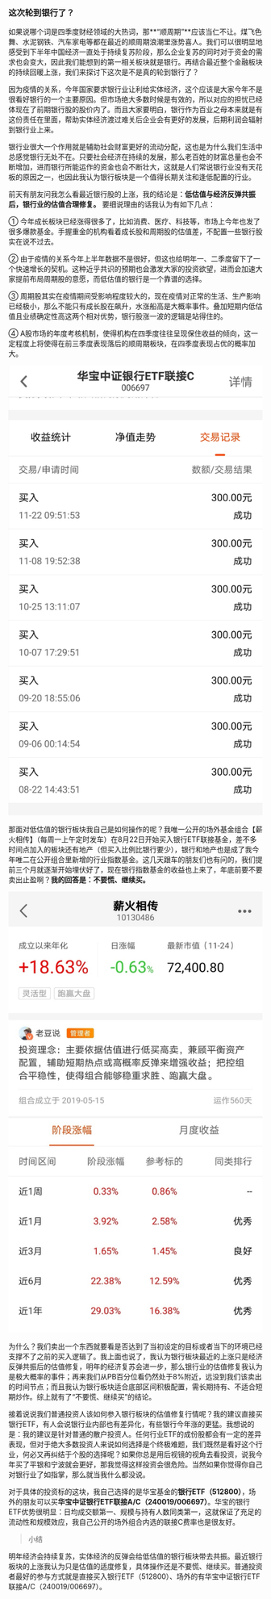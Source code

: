 ### 这次轮到银行了？

如果说哪个词是四季度财经领域的大热词，那**“顺周期”**应该当仁不让。煤飞色舞、水泥钢铁、汽车家电等都在最近的顺周期浪潮里涨势喜人。我们可以很明显地感受到下半年中国经济一直处于持续复苏阶段，那么企业复苏的同时对于资金的需求也会变大，因此我们能想到的第一相关板块就是银行。再结合最近整个金融板块的持续回暖上涨，我们来探讨下这次是不是真的轮到银行了？

因为疫情的关系，今年国家要求银行业让利给实体经济，这个应该是大家今年不是很看好银行的一个主要原因。但市场绝大多数时候是有效的，所以对应的担忧已经体现在了前期银行股的股价内了。而且大家要明白，银行作为百业之母本来就是有这份责任在里面，帮助实体经济渡过难关后企业会有更好的发展，后期利润会辐射到银行业上来。

银行业很大一个作用就是辅助社会财富更好的流动分配，这也是为什么我们生活中总感觉银行无处不在。只要社会经济在持续的发展，那么老百姓的财富总量也会不断增加，进而银行所能运作的资金也会不断壮大，这就是人们常说银行业没有天花板的原因之一，也因此我认为银行板块是一个值得长期关注和逢低配置的行业。

前天有朋友问我怎么看最近银行股的上涨，我的结论是：**低估值与经济反弹共振后，银行业的估值合理修复。** 要细说理由的话我认为有如下几点：

① 今年成长板块已经涨得很多了，比如消费、医疗、科技等，市场上今年也发了很多爆款基金。手握重金的机构看着成长股和周期股的估值差，不配置一些银行股实在说不过去。

② 由于疫情的关系今年上半年数据不是很好，但这也给明年一、二季度留下了一个快速增长的契机。这种近乎共识的预期也会激发大家的投资欲望，进而会加速大家提前布局周期股的意愿，而低估值的银行是一个靠谱的选择。

③ 周期股其实在疫情期间受影响程度较大的，现在疫情对正常的生活、生产影响已经极小，那么不能只有成长股在飙升，水涨船高是大概率事件。叠加短期内低估值且业绩确定性高这两个相对优势，银行股涨一波的逻辑是站得住的。

④ A股市场的年度考核机制，使得机构在四季度往往呈现保住收益的倾向，这一定程度上将使得在前三季度表现落后的顺周期板块，在四季度表现占优的概率加大。

![买入](../img/hbyh-value-1.jpg) 

那面对低估值的银行板块我自己是如何操作的呢？我唯一公开的场外基金组合【薪火相传】（每周一上午定时发车）在8月22日开始买入银行ETF联接基金，差不多时间点加入的板块还有地产（但买入比例比银行要少），银行和地产也是成了我今年唯二在公开组合里新增的行业指数基金。这几天跟车的朋友们也有问的，我们提前三个月就逐渐开始埋伏好了，现在银行指数基金的收益也上来了，年底前要不要卖出止盈啊？**我的回答是：不要慌、继续买。**

![业绩](../img/hbyh-value-2.jpg) 

为什么？我们卖出一个东西就要看是否达到了当初设定的目标或者当下的环境已经支撑不了之前的买入逻辑了。我上面也说了，我认为银行板块最近的上涨只是经济反弹共振后的估值修复，明年的经济复苏会进一步，那么银行业的估值修复我认为是极大概率的事件；再来我们从PB百分位看仍然处于8%附近，远没到我们该卖出的时间节点；而且我认为银行板块适合底部区间积极配置，需长期持有、不适合短期炒作。综上就有了“不要慌、继续买”的结论。

接着说说我们普通投资人该如何参入银行板块的估值修复行情呢？我的建议直接买银行ETF，有人会说银行业内部也有差异化，有些银行今年涨的更猛。我想说的是：我的建议是针对普通的散户投资人。任何行业ETF的成份股都会有一定的差异表现，但对于绝大多数投资人来说如何选择是个终极难题，我们既然是看好这个行业，何必又再纠结于个股的选择呢？如果你总是用后视镜的视角去看投资，说我今年买了平银和宁波就会更好，那我觉得这样投资会很危险。当然如果你觉得你自己对银行业了如指掌，那么就当我什么都没说。

对于具体的投资标的这块，我自己选择的是华宝基金的**银行ETF（512800）**，场外的朋友可以买**华宝中证银行ETF联接A/C（240019/006697）**。华宝的银行ETF优势很明显：日均成交额第一、规模与持有人数同类第一，这就保证了充足的流动性和规模效应，我自己公开的场外组合内选的联接C费率也是很友好。

> 小结

明年经济会持续复苏，实体经济的反弹会给低估值的银行板块带去共振。最近银行板块的上涨我认为只是估值的适度修复，具体操作还是不要慌、继续买。普通投资者最好的参与方式就是直接买入银行ETF（512800）、场外的有华宝中证银行ETF联接A/C（240019/006697）。
